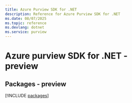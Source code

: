 ```yaml
---
title: Azure Purview SDK for .NET
description: Reference for Azure Purview SDK for .NET
ms.date: 08/07/2025
ms.topic: reference
ms.devlang: dotnet
ms.service: purview
---
```

# Azure purview SDK for .NET - preview
## Packages - preview
[!INCLUDE [packages](purview-index.md)]